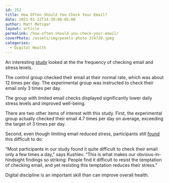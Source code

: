 ```yaml
---
id: 252
title: How Often Should You Check Your Email?
date: 2021-01-22T14:39:08-05:00
author: Matt Metzgar
layout: article
permalink: /how-often-should-you-check-your-email/
coverPhoto: /assets/img/pexels-photo-374720.jpeg
categories:
  - Digital Health
---
```

An interesting <a href="https://www.sciencedirect.com/science/article/abs/pii/S0747563214005810" target="_blank" rel="noreferrer noopener">study</a> looked at the the frequency of checking email and stress levels.

The control group checked their email at their normal rate, which was about 12 times per day. The experimental group was instructed to check their email only 3 times per day.

The group with limited email checks displayed significantly lower daily stress levels and improved well-being.

There are two other items of interest with this study. First, the experimental group actually checked their email 4.7 times per day on average, exceeding the target of 3 times per day.

Second, even though limiting email reduced stress, participants still <a href="https://news.ubc.ca/2014/12/03/check-less-to-reduce-email-stress/" target="_blank" rel="noreferrer noopener">found</a> this difficult to do:

“Most participants in our study found it quite difficult to check their email only a few times a day,” says Kushlev. “This is what makes our obvious-in-hindsight findings so striking: People find it difficult to resist the temptation of checking email, and yet resisting this temptation reduces their stress.”

Digital discipline is an important skill than can improve overall health.